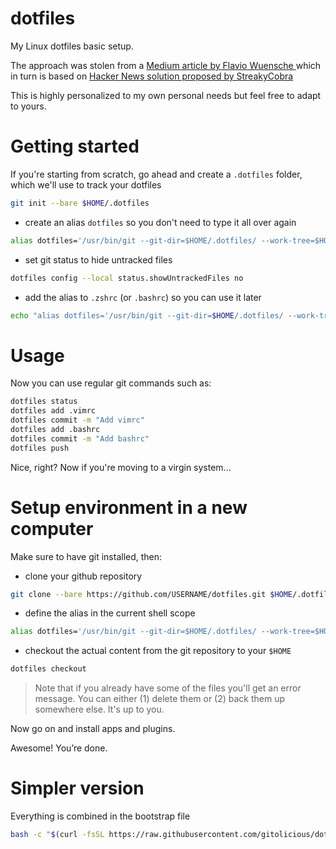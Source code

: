 # dotfiles
My Linux dotfiles basic setup.

The approach was stolen from a [Medium article by Flavio Wuensche
](https://medium.com/toutsbrasil/how-to-manage-your-dotfiles-with-git-f7aeed8adf8b) which in turn is based on [Hacker News solution proposed by StreakyCobra](https://news.ycombinator.com/item?id=11070797)

This is highly personalized to my own personal needs but feel free to adapt to yours.

# Getting started

If you're starting from scratch, go ahead and create a `.dotfiles` folder, which we'll use to track your dotfiles
```bash
git init --bare $HOME/.dotfiles
```
* create an alias `dotfiles` so you don't need to type it all over again
```bash
alias dotfiles='/usr/bin/git --git-dir=$HOME/.dotfiles/ --work-tree=$HOME'
```

* set git status to hide untracked files
```bash
dotfiles config --local status.showUntrackedFiles no
```

* add the alias to `.zshrc` (or `.bashrc`) so you can use it later
```bash
echo "alias dotfiles='/usr/bin/git --git-dir=$HOME/.dotfiles/ --work-tree=$HOME'" >> $HOME/.bashrc
```

# Usage

Now you can use regular git commands such as:
```bash
dotfiles status
dotfiles add .vimrc
dotfiles commit -m "Add vimrc"
dotfiles add .bashrc
dotfiles commit -m "Add bashrc"
dotfiles push
```
Nice, right? Now if you're moving to a virgin system...

# Setup environment in a new computer

Make sure to have git installed, then:
* clone your github repository
```bash
git clone --bare https://github.com/USERNAME/dotfiles.git $HOME/.dotfiles
```

* define the alias in the current shell scope
```bash
alias dotfiles='/usr/bin/git --git-dir=$HOME/.dotfiles/ --work-tree=$HOME'
```
* checkout the actual content from the git repository to your `$HOME`
```bash
dotfiles checkout
```

> Note that if you already have some of the files you'll get an error message. You can either (1) delete them or (2) back them up somewhere else. It's up to you.

Now go on and install apps and plugins.

Awesome! You’re done.

# Simpler version

Everything is combined in the bootstrap file
```bash
bash -c "$(curl -fsSL https://raw.githubusercontent.com/gitolicious/dotfiles/main/bin/bootstrap.sh)"